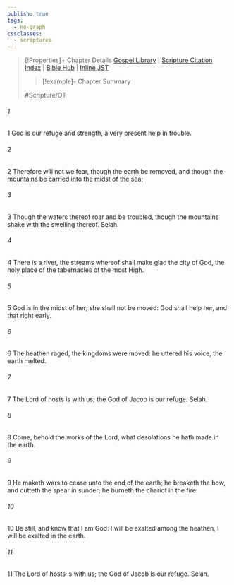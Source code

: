 ```yaml
---
publish: true
tags:
  - no-graph
cssclasses:
  - scriptures
---
```

>[!Properties]+ Chapter Details
>[Gospel Library](https://churchofjesuschrist.org/study/scriptures/ot/ps/46?lang=eng)    |    [Scripture Citation Index](https://scriptures.byu.edu/#0772e::c0772e)    |    [Bible Hub](https://biblehub.com/psalms/46.htm)    |    [Inline JST](https://scripturetoolbox.com/html/ic/Psalms/46.html)
>>[!example]- Chapter Summary
>> 
> 
>
>#Scripture/OT
###### 1
1 God is our refuge and strength, a very present help in trouble.
###### 2
2 Therefore will not we fear, though the earth be removed, and though the mountains be carried into the midst of the sea;
###### 3
3 Though the waters thereof roar and be troubled, though the mountains shake with the swelling thereof. Selah.
###### 4
4 There is a river, the streams whereof shall make glad the city of God, the holy place of the tabernacles of the most High.
###### 5
5 God is in the midst of her; she shall not be moved: God shall help her, and that right early.
###### 6
6 The heathen raged, the kingdoms were moved: he uttered his voice, the earth melted.
###### 7
7 The Lord of hosts is with us; the God of Jacob is our refuge. Selah.
###### 8
8 Come, behold the works of the Lord, what desolations he hath made in the earth.
###### 9
9 He maketh wars to cease unto the end of the earth; he breaketh the bow, and cutteth the spear in sunder; he burneth the chariot in the fire.
###### 10
10 Be still, and know that I am God: I will be exalted among the heathen, I will be exalted in the earth.
###### 11
11 The Lord of hosts is with us; the God of Jacob is our refuge. Selah.
